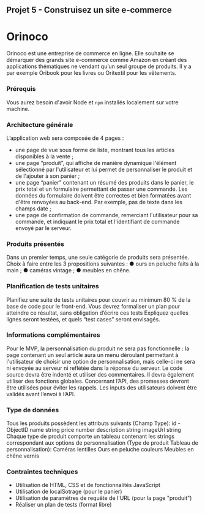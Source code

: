 ## Projet 5 - Construisez un site e-commerce
# Orinoco #

Orinoco est une entreprise de commerce en ligne. 
Elle souhaite se démarquer des grands site e-commerce comme Amazon en créant des applications thématiques ne vendant qu’un seul groupe de produits. 
Il y a par exemple Oribook pour les livres ou Oritextil pour les vêtements.

### Prérequis ###

Vous aurez besoin d'avoir Node et `npm` installés localement sur votre machine.

### Architecture générale
L’application web sera composée de 4 pages :
- une page de vue sous forme de liste, montrant tous les articles disponibles à la vente ;
- une page “produit”, qui affiche de manière dynamique l'élément sélectionné par l'utilisateur et lui permet de personnaliser le produit et de l'ajouter à son panier ;
- une page “panier” contenant un résumé des produits dans le panier, le prix total et un formulaire permettant de passer une commande. 
Les données du formulaire doivent être correctes et bien formatées avant d'être renvoyées au back-end. Par exemple, pas de texte dans les champs date ;
- une page de confirmation de commande, remerciant l'utilisateur pour sa commande, et indiquant le prix total et l'identifiant de commande envoyé par le serveur.

### Produits présentés
Dans un premier temps, une seule catégorie de produits sera présentée.
Choix à faire entre les 3 propositions suivantes :
	● ours en peluche faits à la main ;
	● caméras vintage ;
	● meubles en chêne.

### Planification de tests unitaires
Planifiez une suite de tests unitaires pour couvrir au minimum 80 % de la base de code pour le front-end. 
Vous devrez formaliser un plan pour atteindre ce résultat, sans obligation d’écrire ces tests Expliquez quelles lignes seront testées, et quels “test cases” seront envisagés.

### Informations complémentaires
Pour le MVP, la personnalisation du produit ne sera pas fonctionnelle : la page contenant un seul article aura un menu déroulant permettant à l'utilisateur de choisir une option de personnalisation, 
mais celle-ci ne sera ni envoyée au serveur ni reflétée dans la réponse du serveur.
Le code source devra être indenté et utiliser des commentaires. Il devra également utiliser des fonctions globales.
Concernant l’API, des promesses devront être utilisées pour éviter les rappels.
Les inputs des utilisateurs doivent être validés avant l’envoi à l’API.

### Type de données
Tous les produits possèdent les attributs suivants (Champ Type):
	id - ObjectID
	name string
	price number
	description string
	imageUrl string
Chaque type de produit comporte un tableau contenant les strings correspondant aux options de personnalisation (Type de produit Tableau de personnalisation):
	Caméras lentilles
	Ours en peluche couleurs
	Meubles en chêne vernis

### Contraintes techniques
- Utilisation de HTML, CSS et de fonctionnalités JavaScript
- Utilisation de localSotrage (pour le panier)
- Utilisation de paramètres de requête de l'URL (pour la page "produit")
- Réaliser un plan de tests (format libre)

